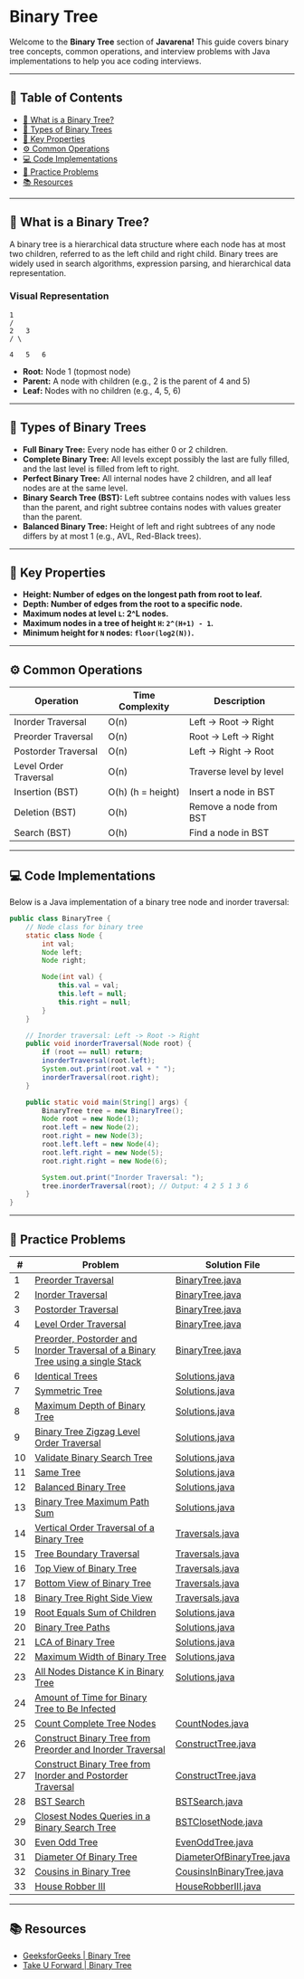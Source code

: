 # Binary Tree

Welcome to the **Binary Tree** section of **Javarena!** This guide covers binary tree concepts, common operations, and
interview
problems with Java implementations to help you ace coding interviews.

---

## 📌 Table of Contents

- [🌟 What is a Binary Tree?](#-what-is-a-binary-tree)
- [🌲 Types of Binary Trees](#-types-of-binary-trees)
- [📏 Key Properties](#-key-properties)
- [⚙️ Common Operations](#-common-operations)
- [💻 Code Implementations](#-code-implementations)
- [🧪 Practice Problems](#-practice-problems)
- [📚 Resources](#-resources)

---

## 🌟 What is a Binary Tree?

A binary tree is a hierarchical data structure where each node has at most two children, referred to as the left child
and right child. Binary trees are widely used in search algorithms, expression parsing, and hierarchical data
representation.

### Visual Representation

```
1
/
2   3
/ \

4   5   6 
```

- **Root:** Node 1 (topmost node)
- **Parent:** A node with children (e.g., 2 is the parent of 4 and 5)
- **Leaf:** Nodes with no children (e.g., 4, 5, 6)

---

## 🌲 Types of Binary Trees

- **Full Binary Tree:** Every node has either 0 or 2 children.
- **Complete Binary Tree:** All levels except possibly the last are fully filled, and the last level is filled from left
  to right.
- **Perfect Binary Tree:** All internal nodes have 2 children, and all leaf nodes are at the same level.
- **Binary Search Tree (BST):** Left subtree contains nodes with values less than the parent, and right subtree contains
  nodes with values greater than the parent.
- **Balanced Binary Tree:** Height of left and right subtrees of any node differs by at most 1 (e.g., AVL, Red-Black
  trees).

---

## 📏 Key Properties

- **Height: Number of edges on the longest path from root to leaf.**
- **Depth: Number of edges from the root to a specific node.**
- **Maximum nodes at level `L`: 2^L nodes.**
- **Maximum nodes in a tree of height `H`: `2^(H+1) - 1`.**
- **Minimum height for `N` nodes: `floor(log2(N))`.**

---

## ⚙️ Common Operations

| Operation             | Time Complexity   | Description             |
|-----------------------|-------------------|-------------------------|
| Inorder Traversal     | O(n)              | Left → Root → Right     |
| Preorder Traversal    | O(n)              | Root → Left → Right     |
| Postorder Traversal   | O(n)              | Left → Right → Root     |
| Level Order Traversal | O(n)              | Traverse level by level |
| Insertion (BST)       | O(h) (h = height) | Insert a node in BST    |
| Deletion (BST)        | O(h)              | Remove a node from BST  |
| Search (BST)          | O(h)              | Find a node in BST      |

---

## 💻 Code Implementations

Below is a Java implementation of a binary tree node and inorder traversal:

```java
public class BinaryTree {
    // Node class for binary tree
    static class Node {
        int val;
        Node left;
        Node right;

        Node(int val) {
            this.val = val;
            this.left = null;
            this.right = null;
        }
    }

    // Inorder traversal: Left -> Root -> Right
    public void inorderTraversal(Node root) {
        if (root == null) return;
        inorderTraversal(root.left);
        System.out.print(root.val + " ");
        inorderTraversal(root.right);
    }

    public static void main(String[] args) {
        BinaryTree tree = new BinaryTree();
        Node root = new Node(1);
        root.left = new Node(2);
        root.right = new Node(3);
        root.left.left = new Node(4);
        root.left.right = new Node(5);
        root.right.right = new Node(6);

        System.out.print("Inorder Traversal: ");
        tree.inorderTraversal(root); // Output: 4 2 5 1 3 6
    }
}
```

---

## 🧪 Practice Problems

| #  | Problem                                                                                                                                                                                          | Solution File                                            |
|----|--------------------------------------------------------------------------------------------------------------------------------------------------------------------------------------------------|----------------------------------------------------------|
| 1  | [Preorder Traversal](https://leetcode.com/problems/binary-tree-preorder-traversal/)                                                                                                              | [BinaryTree.java](./BinaryTree.java)                     |
| 2  | [Inorder Traversal](https://leetcode.com/problems/binary-tree-inorder-traversal/)                                                                                                                | [BinaryTree.java](./BinaryTree.java)                     |
| 3  | [Postorder Traversal](https://leetcode.com/problems/binary-tree-postorder-traversal/)                                                                                                            | [BinaryTree.java](./BinaryTree.java)                     |
| 4  | [Level Order Traversal](https://leetcode.com/problems/binary-tree-level-order-traversal/)                                                                                                        | [BinaryTree.java](./BinaryTree.java)                     |
| 5  | [Preorder, Postorder and Inorder Traversal of a Binary Tree using a single Stack](https://www.geeksforgeeks.org/preorder-postorder-and-inorder-traversal-of-a-binary-tree-using-a-single-stack/) | [BinaryTree.java](./BinaryTree.java)                     |
| 6  | [Identical Trees](https://www.geeksforgeeks.org/problems/determine-if-two-trees-are-identical/1)                                                                                                 | [Solutions.java](./Solutions.java)                       |
| 7  | [Symmetric Tree](https://leetcode.com/problems/symmetric-tree/)                                                                                                                                  | [Solutions.java](./Solutions.java)                       |
| 8  | [Maximum Depth of Binary Tree](https://leetcode.com/problems/maximum-depth-of-binary-tree/)                                                                                                      | [Solutions.java](./Solutions.java)                       |
| 9  | [Binary Tree Zigzag Level Order Traversal](https://leetcode.com/problems/binary-tree-zigzag-level-order-traversal/)                                                                              | [Solutions.java](./Solutions.java)                       |
| 10 | [Validate Binary Search Tree](https://leetcode.com/problems/validate-binary-search-tree/)                                                                                                        | [Solutions.java](./Solutions.java)                       |
| 11 | [Same Tree](https://leetcode.com/problems/same-tree/)                                                                                                                                            | [Solutions.java](./Solutions.java)                       |
| 12 | [Balanced Binary Tree](https://leetcode.com/problems/balanced-binary-tree/)                                                                                                                      | [Solutions.java](./Solutions.java)                       |
| 13 | [Binary Tree Maximum Path Sum](https://leetcode.com/problems/binary-tree-maximum-path-sum/)                                                                                                      | [Solutions.java](./Solutions.java)                       |
| 14 | [Vertical Order Traversal of a Binary Tree](https://leetcode.com/problems/vertical-order-traversal-of-a-binary-tree/)                                                                            | [Traversals.java](./Traversals.java)                     |
| 15 | [Tree Boundary Traversal](https://www.geeksforgeeks.org/problems/boundary-traversal-of-binary-tree/1)                                                                                            | [Traversals.java](./Traversals.java)                     |
| 16 | [Top View of Binary Tree](https://www.geeksforgeeks.org/problems/top-view-of-binary-tree/1)                                                                                                      | [Traversals.java](./Traversals.java)                     |
| 17 | [Bottom View of Binary Tree](https://www.geeksforgeeks.org/problems/bottom-view-of-binary-tree/1)                                                                                                | [Traversals.java](./Traversals.java)                     |
| 18 | [Binary Tree Right Side View](https://leetcode.com/problems/binary-tree-right-side-view)                                                                                                         | [Traversals.java](./Traversals.java)                     |
| 19 | [Root Equals Sum of Children](https://leetcode.com/problems/root-equals-sum-of-children/)                                                                                                        | [Solutions.java](./Solutions.java)                       |
| 20 | [Binary Tree Paths](https://leetcode.com/problems/binary-tree-paths/)                                                                                                                            | [Solutions.java](./Solutions.java)                       |
| 21 | [LCA of Binary Tree](https://leetcode.com/problems/lowest-common-ancestor-of-a-binary-tree/)                                                                                                     | [Solutions.java](./Solutions.java)                       |
| 22 | [Maximum Width of Binary Tree](https://leetcode.com/problems/maximum-width-of-binary-tree/)                                                                                                      | [Solutions.java](./Solutions.java)                       |
| 23 | [All Nodes Distance K in Binary Tree](https://leetcode.com/problems/all-nodes-distance-k-in-binary-tree/)                                                                                        | [Solutions.java](./Solutions.java)                       |
| 24 | [Amount of Time for Binary Tree to Be Infected](https://leetcode.com/problems/amount-of-time-for-binary-tree-to-be-infected/)                                                                    |                                                          |
| 25 | [Count Complete Tree Nodes](https://leetcode.com/problems/count-complete-tree-nodes/)                                                                                                            | [CountNodes.java](./CountNodes.java)                     |
| 26 | [Construct Binary Tree from Preorder and Inorder Traversal](https://leetcode.com/problems/construct-binary-tree-from-preorder-and-inorder-traversal/)                                            | [ConstructTree.java](./ConstructTree.java)               |
| 27 | [Construct Binary Tree from Inorder and Postorder Traversal](https://leetcode.com/problems/construct-binary-tree-from-inorder-and-postorder-traversal/)                                          | [ConstructTree.java](./ConstructTree.java)               |
| 28 | [BST Search](https://leetcode.com/problems/search-in-a-binary-search-tree/)                                                                                                                      | [BSTSearch.java](./BSTSearch.java)                       |
| 29 | [Closest Nodes Queries in a Binary Search Tree](https://leetcode.com/problems/closest-nodes-queries-in-a-binary-search-tree/)                                                                    | [BSTClosetNode.java](./BSTClosetNode.java)               |
| 30 | [Even Odd Tree](https://leetcode.com/problems/even-odd-tree/)                                                                                                                                    | [EvenOddTree.java](./EvenOddTree.java)                   |
| 31 | [Diameter Of Binary Tree](https://leetcode.com/problems/diameter-of-binary-tree/)                                                                                                                | [DiameterOfBinaryTree.java](./DiameterOfBinaryTree.java) |
| 32 | [Cousins in Binary Tree](https://leetcode.com/problems/cousins-in-binary-tree/)                                                                                                                  | [CousinsInBinaryTree.java](./CousinsInBinaryTree.java)   |
| 33 | [House Robber III](https://leetcode.com/problems/house-robber-iii/)                                                                                                                              | [HouseRobberIII.java](./HouseRobberIII.java)             |

---

## 📚 Resources

- [GeeksforGeeks | Binary Tree](https://www.geeksforgeeks.org/dsa/binary-tree-data-structure/)
- [Take U Forward | Binary Tree](https://takeuforward.org/binary-tree/introduction-to-trees/)